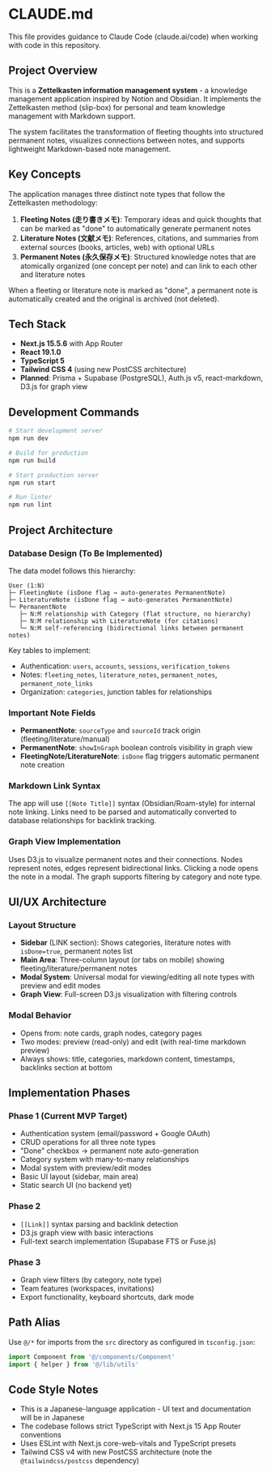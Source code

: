 # CLAUDE.md

This file provides guidance to Claude Code (claude.ai/code) when working with code in this repository.

## Project Overview

This is a **Zettelkasten information management system** - a knowledge management application inspired by Notion and Obsidian. It implements the Zettelkasten method (slip-box) for personal and team knowledge management with Markdown support.

The system facilitates the transformation of fleeting thoughts into structured permanent notes, visualizes connections between notes, and supports lightweight Markdown-based note management.

## Key Concepts

The application manages three distinct note types that follow the Zettelkasten methodology:

1. **Fleeting Notes (走り書きメモ)**: Temporary ideas and quick thoughts that can be marked as "done" to automatically generate permanent notes
2. **Literature Notes (文献メモ)**: References, citations, and summaries from external sources (books, articles, web) with optional URLs
3. **Permanent Notes (永久保存メモ)**: Structured knowledge notes that are atomically organized (one concept per note) and can link to each other and literature notes

When a fleeting or literature note is marked as "done", a permanent note is automatically created and the original is archived (not deleted).

## Tech Stack

- **Next.js 15.5.6** with App Router
- **React 19.1.0**
- **TypeScript 5**
- **Tailwind CSS 4** (using new PostCSS architecture)
- **Planned**: Prisma + Supabase (PostgreSQL), Auth.js v5, react-markdown, D3.js for graph view

## Development Commands

```bash
# Start development server
npm run dev

# Build for production
npm run build

# Start production server
npm run start

# Run linter
npm run lint
```

## Project Architecture

### Database Design (To Be Implemented)

The data model follows this hierarchy:

```
User (1:N)
├─ FleetingNote (isDone flag → auto-generates PermanentNote)
├─ LiteratureNote (isDone flag → auto-generates PermanentNote)
└─ PermanentNote
   ├─ N:M relationship with Category (flat structure, no hierarchy)
   ├─ N:M relationship with LiteratureNote (for citations)
   └─ N:M self-referencing (bidirectional links between permanent notes)
```

Key tables to implement:
- Authentication: `users`, `accounts`, `sessions`, `verification_tokens`
- Notes: `fleeting_notes`, `literature_notes`, `permanent_notes`, `permanent_note_links`
- Organization: `categories`, junction tables for relationships

### Important Note Fields

- **PermanentNote**: `sourceType` and `sourceId` track origin (fleeting/literature/manual)
- **PermanentNote**: `showInGraph` boolean controls visibility in graph view
- **FleetingNote/LiteratureNote**: `isDone` flag triggers automatic permanent note creation

### Markdown Link Syntax

The app will use `[[Note Title]]` syntax (Obsidian/Roam-style) for internal note linking. Links need to be parsed and automatically converted to database relationships for backlink tracking.

### Graph View Implementation

Uses D3.js to visualize permanent notes and their connections. Nodes represent notes, edges represent bidirectional links. Clicking a node opens the note in a modal. The graph supports filtering by category and note type.

## UI/UX Architecture

### Layout Structure
- **Sidebar** (LINK section): Shows categories, literature notes with `isDone=true`, permanent notes list
- **Main Area**: Three-column layout (or tabs on mobile) showing fleeting/literature/permanent notes
- **Modal System**: Universal modal for viewing/editing all note types with preview and edit modes
- **Graph View**: Full-screen D3.js visualization with filtering controls

### Modal Behavior
- Opens from: note cards, graph nodes, category pages
- Two modes: preview (read-only) and edit (with real-time markdown preview)
- Always shows: title, categories, markdown content, timestamps, backlinks section at bottom

## Implementation Phases

### Phase 1 (Current MVP Target)
- Authentication system (email/password + Google OAuth)
- CRUD operations for all three note types
- "Done" checkbox → permanent note auto-generation
- Category system with many-to-many relationships
- Modal system with preview/edit modes
- Basic UI layout (sidebar, main area)
- Static search UI (no backend yet)

### Phase 2
- `[[Link]]` syntax parsing and backlink detection
- D3.js graph view with basic interactions
- Full-text search implementation (Supabase FTS or Fuse.js)

### Phase 3
- Graph view filters (by category, note type)
- Team features (workspaces, invitations)
- Export functionality, keyboard shortcuts, dark mode

## Path Alias

Use `@/*` for imports from the `src` directory as configured in `tsconfig.json`:

```typescript
import Component from '@/components/Component'
import { helper } from '@/lib/utils'
```

## Code Style Notes

- This is a Japanese-language application - UI text and documentation will be in Japanese
- The codebase follows strict TypeScript with Next.js 15 App Router conventions
- Uses ESLint with Next.js core-web-vitals and TypeScript presets
- Tailwind CSS v4 with new PostCSS architecture (note the `@tailwindcss/postcss` dependency)
